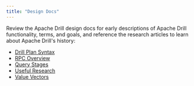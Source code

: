```yaml
---
title: "Design Docs"
---
```

Review the Apache Drill design docs for early descriptions of Apache Drill
functionality, terms, and goals, and reference the research articles to learn
about Apache Drill's history:

  * [Drill Plan Syntax](/drill/docs/drill-plan-syntax)
  * [RPC Overview](/drill/docs/rpc-overview)
  * [Query Stages](/drill/docs/query-stages)
  * [Useful Research](/drill/docs/useful-research)
  * [Value Vectors](/drill/docs/value-vectors)

